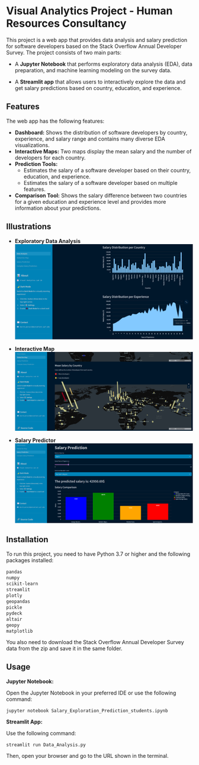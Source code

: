 # Visual Analytics Project - Human Resources Consultancy
This project is a web app that provides data analysis and salary prediction for software developers based on the Stack Overflow Annual Developer Survey. The project consists of two main parts:

- A **Jupyter Notebook** that performs exploratory data analysis (EDA), data preparation, and machine learning modeling on the survey data.

- A **Streamlit app** that allows users to interactively explore the data and get salary predictions based on country, education, and experience.

## Features
The web app has the following features:

* **Dashboard:** Shows the distribution of software developers by country, experience, and salary range and contains many diverse EDA visualizations.
* **Interactive Maps:** Two maps display the mean salary and the number of developers for each country.
* **Prediction Tools:**
  - Estimates the salary of a software developer based on their country, education, and experience.
  - Estimates the salary of a software developer based on multiple features.
* **Comparison Tool:** Shows the salary difference between two countries for a given education and experience level and provides more information about your predictions.

## Illustrations

* **Exploratory Data Analysis**
![Exploratory Data Analysis](images/StreamlitEDA.png)


* **Interactive Map**
![Interactive Map](images/StreamlitMap.png)


* **Salary Predictor**
![Salary Predictor](images/StreamlitPredict.png)

## Installation
To run this project, you need to have Python 3.7 or higher and the following packages installed:

```
pandas
numpy
scikit-learn
streamlit
plotly
geopandas
pickle
pydeck
altair
geopy
matplotlib
```

You also need to download the Stack Overflow Annual Developer Survey data from the zip and save it in the same folder.

## Usage
**Jupyter Notebook:**

Open the Jupyter Notebook in your preferred IDE or use the following command:

```
jupyter notebook Salary_Exploration_Prediction_students.ipynb
```

**Streamlit App:**

Use the following command:

```
streamlit run Data_Analysis.py
```

Then, open your browser and go to the URL shown in the terminal.
